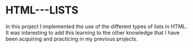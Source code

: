 # HTML---LISTS
In this project I implemented the use of the different types of lists in HTML.
It was interesting to add this learning to the other knowledge that I have been acquiring and practicing in my previous projects.
